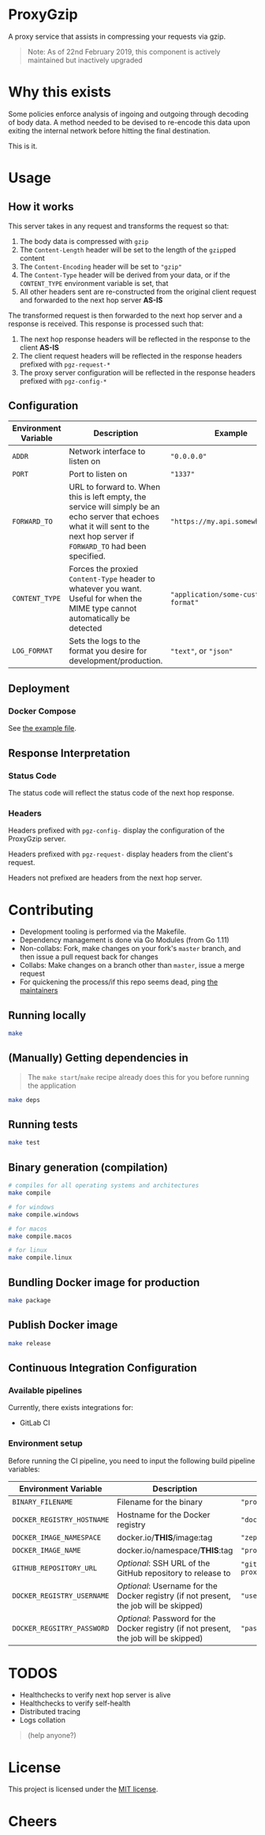 # ProxyGzip
A proxy service that assists in compressing your requests via gzip.

> Note: As of 22nd February 2019, this component is actively maintained but inactively upgraded

# Why this exists

Some policies enforce analysis of ingoing and outgoing through decoding of body data. A method needed to be devised to re-encode this data upon exiting the internal network before hitting the final destination.

This is it.

# Usage

## How it works
This server takes in any request and transforms the request so that:
1. The body data is compressed with `gzip`
1. The `Content-Length` header will be set to the length of the `gzip`ped content
1. The `Content-Encoding` header will be set to `"gzip"`
1. The `Content-Type` header will be derived from your data, or if the `CONTENT_TYPE` environment variable is set, that
1. All other headers sent are re-constructed from the original client request and forwarded to the next hop server **AS-IS**

The transformed request is then forwarded to the next hop server and a response is received. This response is processed such that:
1. The next hop response headers will be reflected in the response to the client **AS-IS**
1. The client request headers will be reflected in the response headers prefixed with `pgz-request-*`
1. The proxy server configuration will be reflected in the response headers prefixed with `pgz-config-*`

## Configuration

| Environment Variable | Description | Example |
| --- | --- | --- |
| `ADDR` | Network interface to listen on | `"0.0.0.0"` |
| `PORT` | Port to listen on | `"1337"` |
| `FORWARD_TO` | URL to forward to. When this is left empty, the service will simply be an echo server that echoes what it will sent to the next hop server if `FORWARD_TO` had been specified. | `"https://my.api.somewhere.com"` |
| `CONTENT_TYPE` | Forces the proxied `Content-Type` header to whatever you want. Useful for when the MIME type cannot automatically be detected | `"application/some-custom-format"` |
| `LOG_FORMAT` | Sets the logs to the format you desire for development/production. | `"text"`, or `"json"` |

## Deployment

### Docker Compose
See [the example file](./example/deployment/docker-compose.yml).

## Response Interpretation

### Status Code
The status code will reflect the status code of the next hop response.

### Headers
Headers prefixed with `pgz-config-` display the configuration of the ProxyGzip server.

Headers prefixed with `pgz-request-` display headers from the client's request.

Headers not prefixed are headers from the next hop server.

# Contributing
- Development tooling is performed via the Makefile.
- Dependency management is done via Go Modules (from Go 1.11)
- Non-collabs: Fork, make changes on your fork's `master` branch, and then issue a pull request back for changes
- Collabs: Make changes on a branch other than `master`, issue a merge request
- For quickening the process/if this repo seems dead, ping [the maintainers](./MAINTAINERS)

## Running locally

```sh
make
```

## (Manually) Getting dependencies in

> The `make start`/`make` recipe already does this for you before running the application

```sh
make deps
```

## Running tests

```sh
make test
```

## Binary generation (compilation)

```sh
# compiles for all operating systems and architectures
make compile

# for windows
make compile.windows

# for macos
make compile.macos

# for linux
make compile.linux
```

## Bundling Docker image for production

```sh
make package
```

## Publish Docker image

```sh
make release
```

## Continuous Integration Configuration

### Available pipelines
Currently, there exists integrations for:

- GitLab CI

### Environment setup
Before running the CI pipeline, you need to input the following build pipeline variables:

| Environment Variable | Description | Example |
| --- | --- | --- |
| `BINARY_FILENAME` | Filename for the binary | `"proxy-gzip"` |
| `DOCKER_REGISTRY_HOSTNAME` | Hostname for the Docker registry | `"docker.io"` |
| `DOCKER_IMAGE_NAMESPACE` | docker.io/**THIS**/image:tag | `"zephinzer"` |
| `DOCKER_IMAGE_NAME` | docker.io/namespace/**THIS**:tag | `"proxy-gzip"` |
| `GITHUB_REPOSITORY_URL` | *Optional*: SSH URL of the GitHub repository to release to | `"git@github.com:zephinzer/go-proxy-gzip.git"` |
| `DOCKER_REGISTRY_USERNAME` | *Optional*: Username for the Docker registry (if not present, the job will be skipped) | `"username"` |
| `DOCKER_REGSITRY_PASSWORD` | *Optional*: Password for the Docker registry (if not present, the job will be skipped) | `"password123` |

# TODOS

- Healthchecks to verify next hop server is alive
- Healthchecks to verify self-health 
- Distributed tracing
- Logs collation

> (help anyone?)

# License
This project is licensed under the [MIT license](./LICENSE).

# Cheers
